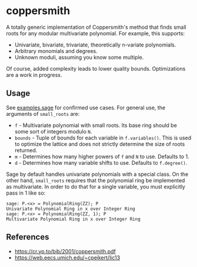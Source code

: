 # coppersmith
A totally generic implementation of Coppersmith's method that finds small roots for any modular multivariate polynomial. For example, this supports:
* Univariate, bivariate, trivariate, theoretically n-variate polynomials.
* Arbitrary monomials and degrees.
* Unknown moduli, assuming you know some multiple.

Of course, added complexity leads to lower quality bounds. Optimizations are a work in progress.

## Usage
See [examples.sage](examples.sage) for confirmed use cases. For general use, the arguments of `small_roots` are:
* `f` - Multivariate polynomial with small roots. Its base ring should be some sort of integers modulo `N`.
* `bounds` - Tuple of bounds for each variable in `f.variables()`. This is used to optimize the lattice and does not strictly determine the size of roots returned.
* `m` - Determines how many higher powers of `f` and `N` to use. Defaults to 1.
* `d` - Determines how many variable shifts to use. Defaults to `f.degree()`.

Sage by default handles univariate polynomials with a special class. On the other hand, `small_roots` requires that the polynomial ring be implemented as multivariate. In order to do that for a single variable, you must explicitly pass in 1 like so:

```sage
sage: P.<x> = PolynomialRing(ZZ); P
Univariate Polynomial Ring in x over Integer Ring
sage: P.<x> = PolynomialRing(ZZ, 1); P
Multivariate Polynomial Ring in x over Integer Ring
```

## References
* https://cr.yp.to/bib/2001/coppersmith.pdf
* https://web.eecs.umich.edu/~cpeikert/lic13
